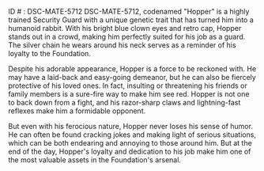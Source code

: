 ID # : DSC-MATE-5712
DSC-MATE-5712, codenamed "Hopper" is a highly trained Security Guard with a unique genetic trait that has turned him into a humanoid rabbit. With his bright blue clown eyes and retro cap, Hopper stands out in a crowd, making him perfectly suited for his job as a guard. The silver chain he wears around his neck serves as a reminder of his loyalty to the Foundation.

Despite his adorable appearance, Hopper is a force to be reckoned with. He may have a laid-back and easy-going demeanor, but he can also be fiercely protective of his loved ones. In fact, insulting or threatening his friends or family members is a sure-fire way to make him see red. Hopper is not one to back down from a fight, and his razor-sharp claws and lightning-fast reflexes make him a formidable opponent.

But even with his ferocious nature, Hopper never loses his sense of humor. He can often be found cracking jokes and making light of serious situations, which can be both endearing and annoying to those around him. But at the end of the day, Hopper's loyalty and dedication to his job make him one of the most valuable assets in the Foundation's arsenal.